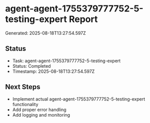 # agent-agent-1755379777752-5-testing-expert Report

Generated: 2025-08-18T13:27:54.597Z

## Status
- Task: agent-agent-1755379777752-5-testing-expert
- Status: Completed
- Timestamp: 2025-08-18T13:27:54.597Z

## Next Steps
- Implement actual agent-agent-1755379777752-5-testing-expert functionality
- Add proper error handling
- Add logging and monitoring
